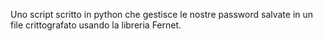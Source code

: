 Uno script scritto in python che gestisce le nostre password salvate in un file crittografato usando la libreria Fernet.

